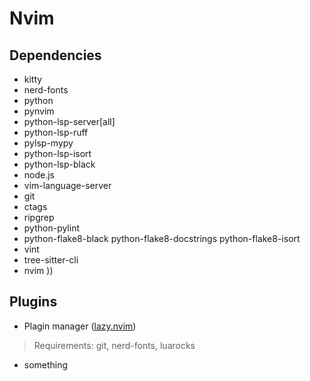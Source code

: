 # Nvim

## Dependencies


- kitty
- nerd-fonts
- python
- pynvim
- python-lsp-server[all]
- python-lsp-ruff
- pylsp-mypy
- python-lsp-isort
- python-lsp-black
- node.js
- vim-language-server
- git
- ctags
- ripgrep
- python-pylint
- python-flake8-black python-flake8-docstrings python-flake8-isort 
- vint
- tree-sitter-cli
- nvim ))

## Plugins

- Plagin manager ([lazy.nvim](https://github.com/folke/lazy.nvim?tab=readme-ov-file))

>   Requirements: git, nerd-fonts, luarocks

- something
